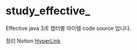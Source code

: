 # study_effective_
Effective java 3/E 챕터별 아이템 code source 입니다.

정리 Notion <a href = "https://www.notion.so/Effective-Java-282235a03d724751bf17efbe02c02af8" target = _blank>HyperLink</a>
